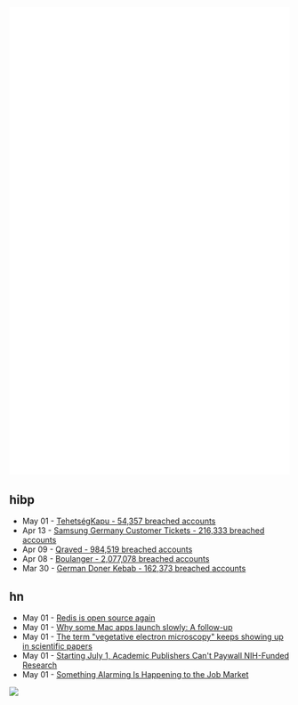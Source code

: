 ![Metrics](https://raw.githubusercontent.com/phixion/phixion/master/metrics.svg)

## hibp

<!--
for https://github.com/phixion/phixion/blob/main/.github/workflows/feeds.yml
-->
<!--START_SECTION:haveibeenpwnd-->
- May 01 - [TehetségKapu - 54,357 breached accounts](https://haveibeenpwned.com/PwnedWebsites#TehetsegKapu)
- Apr 13 - [Samsung Germany Customer Tickets - 216,333 breached accounts](https://haveibeenpwned.com/PwnedWebsites#SamsungGermany)
- Apr 09 - [Qraved - 984,519 breached accounts](https://haveibeenpwned.com/PwnedWebsites#Qraved)
- Apr 08 - [Boulanger - 2,077,078 breached accounts](https://haveibeenpwned.com/PwnedWebsites#Boulanger)
- Mar 30 - [German Doner Kebab - 162,373 breached accounts](https://haveibeenpwned.com/PwnedWebsites#GermanDonerKebab)
<!--END_SECTION:haveibeenpwnd-->

## hn

<!--
for https://github.com/phixion/phixion/blob/main/.github/workflows/feeds.yml
-->
<!--START_SECTION:hn-->
- May 01 - [Redis is open source again](https://antirez.com/news/151)
- May 01 - [Why some Mac apps launch slowly: A follow-up](https://lapcatsoftware.com/articles/2025/5/1.html)
- May 01 - [The term "vegetative electron microscopy" keeps showing up in scientific papers](https://www.sciencealert.com/a-strange-phrase-keeps-turning-up-in-scientific-papers-but-why)
- May 01 - [Starting July 1, Academic Publishers Can't Paywall NIH-Funded Research](https://www.nih.gov/about-nih/who-we-are/nih-director/statements/accelerating-access-research-results-new-implementation-date-2024-nih-public-access-policy)
- May 01 - [Something Alarming Is Happening to the Job Market](https://www.theatlantic.com/economy/archive/2025/04/job-market-youth/682641/)
<!--END_SECTION:hn-->

<!--
for https://yhype.me
-->
![](https://hit.yhype.me/github/profile?user_id=13013670)
